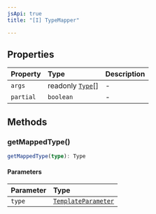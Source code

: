 ```yaml
---
jsApi: true
title: "[I] TypeMapper"

---
```

## Properties

| Property | Type | Description |
| :------ | :------ | :------ |
| `args` | readonly [`Type`](../type-aliases/Type.md)[] | - |
| `partial` | `boolean` | - |

## Methods

### getMappedType()

```ts
getMappedType(type): Type
```

#### Parameters

| Parameter | Type |
| :------ | :------ |
| `type` | [`TemplateParameter`](TemplateParameter.md) |
